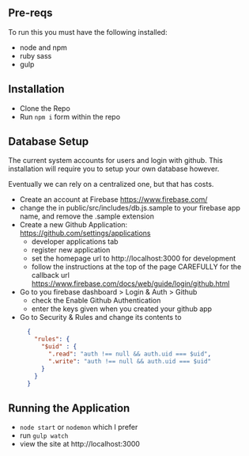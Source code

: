 ## Pre-reqs
To run this you must have the following installed:
- node and npm
- ruby sass
- gulp


## Installation

- Clone the Repo
- Run ```npm i``` form within the repo


## Database Setup
The current system accounts for users and login with github.
This installation will require you to setup your own database however.

Eventually we can rely on a centralized one, but that has costs.


- Create an account at Firebase https://www.firebase.com/
- change the <your db-name> in public/src/includes/db.js.sample to your
  firebase app name, and remove the .sample extension
- Create a new Github Application: https://github.com/settings/applications
  - developer applications tab
  - register new application
  - set the homepage url to http://localhost:3000 for development
  - follow the instructions at the top of the page CAREFULLY for the callback
    url https://www.firebase.com/docs/web/guide/login/github.html
- Go to you firebase dashboard > Login & Auth > Github
  - check the Enable Github Authentication
  - enter the keys given when you created your github app
- Go to Security & Rules and change its contents to
  ```json
    {
      "rules": {
        "$uid" : {
          ".read": "auth !== null && auth.uid === $uid",
          ".write": "auth !== null && auth.uid === $uid"
        }
      }
    }
  ```

## Running the Application
- ```node start``` or ```nodemon``` which I prefer
- run ```gulp watch```
- view the site at http://localhost:3000
